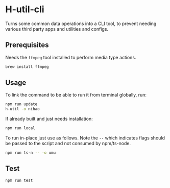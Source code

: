 # H-util-cli

Turns some common data operations into a CLI tool, to prevent needing various third party apps and utilities and configs.

## Prerequisites

Needs the `ffmpeg` tool installed to perform media type actions.

```bash
brew install ffmpeg
```

## Usage

To link the command to be able to run it from terminal globally, run:

```bash
npm run update
h-util -o nihao
```

If already built and just needs installation:

```bash
npm run local
```

To run in-place just use as follows. Note the `--` which indicates flags should be passed to the script and not consumed by npm/ts-node.

```bash
npm run ts-n -- -o umu
```

## Test

```bash
npm run test
```
